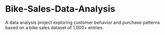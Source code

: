 # Bike-Sales-Data-Analysis
A data analysis project exploring customer behavior and purchase patterns based on a bike sales dataset of 1,000+ entries.

